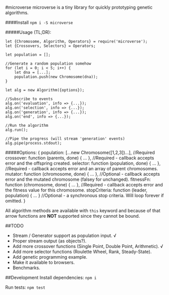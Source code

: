 #microverse
microverse is a tiny library for quickly prototyping genetic algorithms.

####Install
`npm i -S microverse`

#####Usage (TL;DR):

    let {Chromosome, Algorithm, Operators} = require('microverse');
    let {Crossovers, Selectors} = Operators;
    
    let population = [];
    
    //Generate a random population somehow
    for (let i = 0; i < 5; i++) {
        let dna = [...];
        population.push(new Chromosome(dna));
    }
    
    let alg = new Algorithm({options});
    
    //Subscribe to events
    alg.on('evaluation', info => {...});
    alg.on('selection', info => {...});
    alg.on('generation', info => {...});
    alg.on('end', info => {...});
    
    //Run the algorithm
    alg.run();
    
    //Pipe the progress (will stream 'generation' events)
    alg.pipe(process.stdout);

#####Options:
    {
        population: [...new Chromosome([1,2,3])...], //Required
        crossover: function (parents, done) { ... }, //Required - callback accepts error and the offspring created.
        selector: function (population, done) { ... }, //Required - callback accepts error and an array of parent chromosomes.
        mutator: function (chromosome, done) { ... }, //Optional - callback accepts error and the mutated chromosome (falsey for unchanged).
        fitnessFn: function (chromosome, done) { ... }, //Required - callback accepts error and the fitness value for this chromosome.
        stopCriteria: function (leader, population) { ... } //Optional - a synchronous stop criteria. Will loop forever if omitted.
    }
    
All algorithm methods are available with `this` keyword and because of that
arrow functions are **NOT** supported since they cannot be bound.

##TODO
* Stream / Generator support as population input. √ 
* Proper stream output (as objects?).
* Add more crossover functions (Single Point, Double Point, Arithmetic). √
* Add more selector functions (Roulette Wheel, Rank, Steady-State).
* Add genetic programming example.
* Make it available to browsers.
* Benchmarks.

##Development
Install dependencies: `npm i`

Run tests: `npm test`